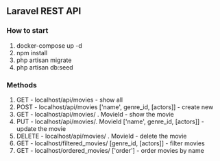 ## Laravel REST API
### How to start

1. docker-compose up -d
2. npm install
3. php artisan migrate
4. php artisan db:seed

### Methods

1. GET - localhost/api/movies - show all
2. POST - localhost/api/movies ['name', genre_id, [actors]] - create new
3. GET - localhost/api/movies/ . MovieId - show the movie
4. PUT - localhost/api/movies/. MovieId ['name', genre_id, [actors]] - update the movie
5. DELETE - localhost/api/movies/ . MovieId - delete the movie
6. GET - localhost/filtered_movies/ [genre_id, [actors]] - filter movies
7. GET - localhost/ordered_movies/ ['order'] - order movies by name
